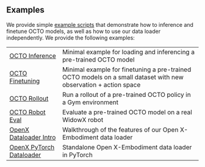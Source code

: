 ## Examples

We provide simple [example scripts](examples) that demonstrate how to inference and finetune OCTO models,
as well as how to use our data loader independently. We provide the following examples:

|                                                                      |                                                                                                                 |
|----------------------------------------------------------------------|-----------------------------------------------------------------------------------------------------------------|
| [OCTO Inference](01_inference_pretrained.ipynb)             | Minimal example for loading and inferencing a pre-trained OCTO model                                            |
| [OCTO Finetuning](02_finetune_new_observation_action.py)    | Minimal example for finetuning a pre-trained OCTO models on a small dataset with new observation + action space |
| [OCTO Rollout](03_eval_finetuned.py)                        | Run a rollout of a pre-trained OCTO policy in a Gym environment                                                 |
| [OCTO Robot Eval](04_eval_finetuned_on_robot.py)            | Evaluate a pre-trained OCTO model on a real WidowX robot                                                        |
| [OpenX Dataloader Intro](05_dataloading.ipynb)              | Walkthrough of the features of our Open X-Embodiment data loader                                                |
| [OpenX PyTorch Dataloader](06_pytorch_oxe_dataloader.py) | Standalone Open X-Embodiment data loader in PyTorch                                                             |
